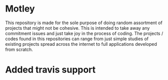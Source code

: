 # Motley
This repository is made for the sole purpose of doing random assortment of projects that might not be cohesive. This is intended to take away any commitment issues and just take joy in the process of coding. The projects / codes found in this repositories can range from just simple studies of existing projects spread across the internet to full applications developed from scratch. 

# Added travis support
